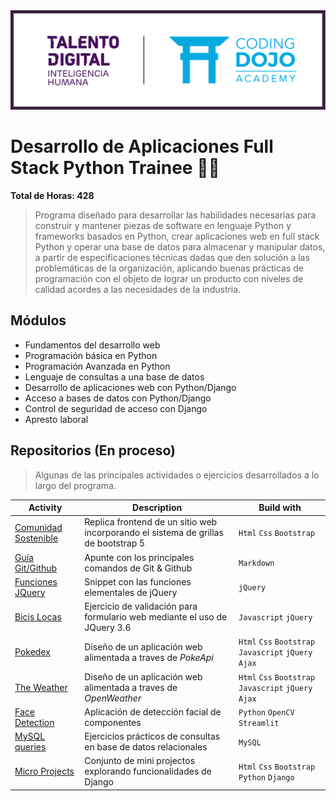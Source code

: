 <img src="img/td_cd.png" alt="drawing" width="900"/>

# Desarrollo de Aplicaciones Full Stack Python Trainee 👨‍💻

**Total de Horas: 428**

>Programa diseñado para desarrollar las habilidades necesarias para construir y mantener piezas de software en lenguaje Python y frameworks basados en Python, crear aplicaciones web en full stack Python y operar una base de datos para almacenar y manipular datos, a partir de especificaciones técnicas dadas que den solución a las problemáticas de la organización, aplicando buenas prácticas de programación con el objeto de lograr un producto con niveles de calidad acordes a las necesidades de la industria.


## Módulos
- Fundamentos del desarrollo web
- Programación básica en Python
- Programación Avanzada en Python
- Lenguaje de consultas a una base de datos
- Desarrollo de aplicaciones web con Python/Django
- Acceso a bases de datos con Python/Django
- Control de seguridad de acceso con Django
- Apresto laboral

## Repositorios (En proceso)

>Algunas de las principales actividades o ejercicios desarrollados a lo largo del programa. 

Activity | Description | Build with |
|---|---|---|
| [Comunidad Sostenible](https://github.com/David-Bustos/comunidad-sostenible) | Replica frontend de un sitio web incorporando el sistema de grillas de bootstrap 5 |  `Html` `Css` `Bootstrap`|
| [Guía Git/Github](https://github.com/David-Bustos) | Apunte con los principales comandos de Git & Github | `Markdown` |
| [Funciones JQuery](https://github.com/David-Bustos) | Snippet con las funciones elementales de jQuery | `jQuery` |
| [Bicis Locas](https://github.com/David-Bustos/bicis-locas) | Ejercicio de validación para formulario web mediante el uso de JQuery 3.6 | `Javascript` `jQuery`|
| [Pokedex](https://github.com/David-Bustos/cual-pokemon) | Diseño de un aplicación web alimentada a traves de *PokeApi* | `Html` `Css` `Bootstrap` `Javascript` `jQuery` `Ajax`|
| [The Weather](https://github.com/David-Bustos) | Diseño de un aplicación web alimentada a traves de *OpenWeather* | `Html` `Css` `Bootstrap` `Javascript` `jQuery` `Ajax`|
| [Face Detection](https://github.com/David-Bustos/face-detection) | Aplicación de detección facial de componentes | `Python` `OpenCV` `Streamlit`|
| [MySQL queries](https://github.com/David-Bustos/mysql-exercises) | Ejercicios prácticos de consultas en base de datos relacionales | `MySQL`|
| [Micro Projects](https://github.com/David-Bustos/micro-projects) | Conjunto de mini projectos explorando funcionalidades de Django | `Html` `Css` `Bootstrap` `Python` `Django`|


<!--
<details open="open">
  <summary>Table of Contents</summary>
</details>

```
Da un ejemplo
```
---
Made with ❤️ by [David Bustos](https://github.com/David-Bustos) 😊
-->
